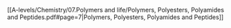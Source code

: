 [[A-levels/Chemistry/07.Polymers and life/Polymers, Polyesters, Polyamides and Peptides.pdf#page=7|Polymers, Polyesters, Polyamides and Peptides]] 